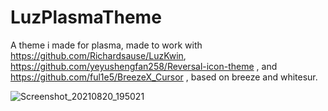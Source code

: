 # LuzPlasmaTheme
A theme i made for plasma, made to work with https://github.com/Richardsause/LuzKwin, https://github.com/yeyushengfan258/Reversal-icon-theme , and https://github.com/ful1e5/BreezeX_Cursor , based on breeze and whitesur.

![Screenshot_20210820_195021](https://user-images.githubusercontent.com/89277764/130300606-070c074b-8b99-496b-b7c8-03f572f41e0a.png)


